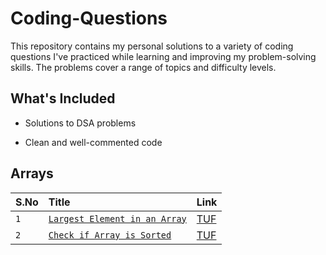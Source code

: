 # Coding-Questions
This repository contains my personal solutions to a variety of coding questions I've practiced while learning and improving my problem-solving skills. The problems cover a range of topics and difficulty levels.

## What's Included

- Solutions to DSA problems

- Clean and well-commented code

## Arrays

| S.No | Title     | Link                       |
| :-------- | :------- | :-------------------------------- |
| `1`      | [`Largest Element in an Array`](https://github.com/reydar-05/Coding-Questions/blob/f3de423450c73ce0d61cc8cbcbd480f5bd284adc/Arrays/1.%20LargestElement.c) | [TUF](https://takeuforward.org/plus/dsa/problems/largest-element) |
| `2`      | [`Check if Array is Sorted`](https://github.com/reydar-05/Coding-Questions/blob/f3de423450c73ce0d61cc8cbcbd480f5bd284adc/Arrays/2.%20CheckIfSorted.c) | [TUF](https://takeuforward.org/plus/dsa/problems/check-if-the-array-is-sorted-ii) |
